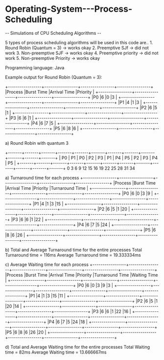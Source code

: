 # Operating-System---Process-Scheduling

-- Simulations of CPU Scheduling Algorithms --

5 types of process scheduling algorithms will be used in this code are..
    1. Round Robin (Quantum = 3) -> works okay
    2. Preemptive SJf            -> did not work
    3. Non-preemptive SJF        -> works okay
    4. Preemptive priority       -> did not work
    5. Non-preemptive Priority   -> works okay

Programming language: Java

Example output for Round Robin (Quantum = 3):
  
  +-----------------+-----------------+-----------------+-----------------+
  |Process          |Burst Time       |Arrival Time     |Priority         |
  +-----------------+-----------------+-----------------+-----------------+
  |P0               |6                |0                |3                |
  +-----------------+-----------------+-----------------+-----------------+
  |P1               |4                |1                |3                |
  +-----------------+-----------------+-----------------+-----------------+
  |P2               |6                |5                |1                |
  +-----------------+-----------------+-----------------+-----------------+
  |P3               |6                |6                |1                |
  +-----------------+-----------------+-----------------+-----------------+
  |P4               |6                |7                |5                |
  +-----------------+-----------------+-----------------+-----------------+
  |P5               |6                |8                |6                |
  +-----------------+-----------------+-----------------+-----------------+
  
  a) Round Robin with quantum 3

   +-------+-------+-------+-------+-------+-------+-------+-------+-------+-------+-------+-------+
   | P0    | P1    | P0    | P2    | P3    | P1    | P4    | P5    | P2    | P3    | P4    | P5    |
   +-------+-------+-------+-------+-------+-------+-------+-------+-------+-------+-------+-------+
     0       3       6       9       12      15      16      19      22      25      28      31  34
     
  a) Turnaround time for each process
   +-----------------+-----------------+-----------------+-----------------+-----------------+
   |Process          |Burst Time       |Arrival Time     |Priority         |Turnaround Time  |
   +-----------------+-----------------+-----------------+-----------------+-----------------+
   |P0               |6                |0                |3                |9                |
   +-----------------+-----------------+-----------------+-----------------+-----------------+
   |P1               |4                |1                |3                |15               |
   +-----------------+-----------------+-----------------+-----------------+-----------------+
   |P2               |6                |5                |1                |20               |
   +-----------------+-----------------+-----------------+-----------------+-----------------+
   |P3               |6                |6                |1                |22               |
   +-----------------+-----------------+-----------------+-----------------+-----------------+
   |P4               |6                |7                |5                |24               |
   +-----------------+-----------------+-----------------+-----------------+-----------------+
   |P5               |6                |8                |6                |26               |
   +-----------------+-----------------+-----------------+-----------------+-----------------+
   
   b) Total and Average Turnaround time for the entire processes
   Total Turnaround time = 116ms
   Average Turnaround time = 19.333334ms

   c) Average Waiting time for each process
   +-----------------+-----------------+-----------------+-----------------+-----------------+-----------------+
   |Process          |Burst Time       |Arrival Time     |Priority         |Turnaround Time  |Waiting Time     |
   +-----------------+-----------------+-----------------+-----------------+-----------------+-----------------+
   |P0               |6                |0                |3                |9                |3                |
   +-----------------+-----------------+-----------------+-----------------+-----------------+-----------------+
   |P1               |4                |1                |3                |15               |11               |
   +-----------------+-----------------+-----------------+-----------------+-----------------+-----------------+
   |P2               |6                |5                |1                |20               |14               |
   +-----------------+-----------------+-----------------+-----------------+-----------------+-----------------+
   |P3               |6                |6                |1                |22               |16               |
   +-----------------+-----------------+-----------------+-----------------+-----------------+-----------------+
   |P4               |6                |7                |5                |24               |18               |
   +-----------------+-----------------+-----------------+-----------------+-----------------+-----------------+
   |P5               |6                |8                |6                |26               |20               |
   +-----------------+-----------------+-----------------+-----------------+-----------------+-----------------+
   
   d) Total and Average Waiting time for the entire processes
   Total Waiting time = 82ms
   Average Waiting time = 13.666667ms

